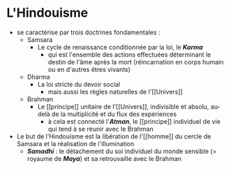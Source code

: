 # L'Hindouisme

- se caractérise par trois doctrines fondamentales :
  - Samsara
    - Le cycle de renaissance conditionnée par la loi, le ***Karma***
        - qui est l'ensemble des actions effectuées déterminant le destin de l'âme après la mort (réincarnation en corps humain ou en d'autres êtres vivants)
  - Dharma
    - La loi stricte du devoir social
        - mais aussi les règles naturelles de l'[[Univers]]
  - Brahman
    - Le [[principe]] unitaire de l'[[Univers]], indivisible et absolu, au-delà de la multiplicité et du flux des expériences
      - à cela est connecté l'***Atman***, le [[principe]] individuel de vie qui tend à se réunir avec le Brahman
- Le but de l'Hindouisme est la libération de l'[[homme]] du cercle de Samsara et la réalisation de l'illumination
  - ***Samadhi*** : le détachement du soi individuel du monde sensible (= royaume de ***Maya***) et sa retrouvaille avec le Brahman
